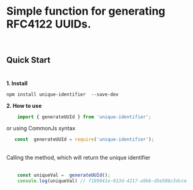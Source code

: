 # Simple function for generating RFC4122 UUIDs.

<br/>

## Quick Start
#

**1. Install**
```shell
npm install unique-identifier  --save-dev
```

**2. How to use**


```javascript
    import { generateUUId } from 'unique-identifier';  
```

 or using CommonJs syntax
 ```javascript
    const  generateUUId = require('unique-identifier');
```

<br/>
Calling the method, which will return the unique identifier
<br/>
<br/>

```javascript
    const uniqueVal =  generateUUId();
    console.log(uniqueVal) // f189041e-013d-4217-a9bb-d5e586c5dcce
```